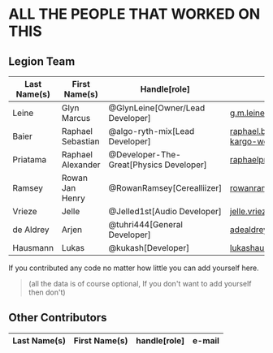 # ALL THE PEOPLE THAT WORKED ON THIS

## Legion Team

| Last Name(s) | First Name(s)     | Handle[role]                           | E-Mail                            |
|--------------|-------------------|----------------------------------------|-----------------------------------|
| Leine        | Glyn Marcus       | @GlynLeine[Owner/Lead Developer]       | g.m.leine@gmail.com       |
| Baier        | Raphael Sebastian | @algo-ryth-mix[Lead Developer]         | raphael.baier@kombi-kargo-west.at |
| Priatama     | Raphael Alexander | @Developer-The-Great[Physics Developer]| raphaelpriatama@gmail.com         |
| Ramsey       | Rowan Jan Henry   | @RowanRamsey[Cerealliizer]             | rowanramsey18@gmail.com           |
| Vrieze       | Jelle             | @Jelled1st[Audio Developer]            | jelle.vrieze@gmail.com            |
| de Aldrey    | Arjen             | @tuhri444[General Developer]           | adealdrey1@gmail.com              |
| Hausmann     | Lukas             | @kukash[Developer]                     | lukashausmann@gmx.de              |

If you contributed any code no matter how little you can add yourself here.

>(all the data is of course optional, If you don't want to add yourself then don't)

## Other Contributors
| Last Name(s) | First Name(s)     | handle[role]                     | e-mail                            |
|--------------|-------------------|----------------------------------|-----------------------------------|

